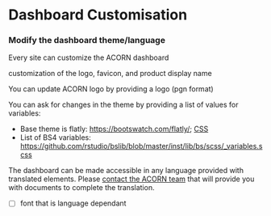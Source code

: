 # Dashboard Customisation

### Modify the dashboard theme/language

Every site can customize the ACORN dashboard

customization of the logo, favicon, and product display name

You can update ACORN logo by providing a logo (pgn format)

You can ask for changes in the theme by providing a list of values for variables:

- Base theme is flatly: https://bootswatch.com/flatly/; [CSS](https://bootswatch.com/4/flatly/bootstrap.css)
- List of BS4 variables: https://github.com/rstudio/bslib/blob/master/inst/lib/bs/scss/_variables.scss 

The dashboard can be made accessible in any language provided with translated elements. Please [contact the ACORN team](contact.md) that will provide you with documents to complete the translation.


- [ ] font that is language dependant